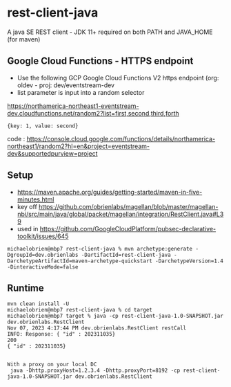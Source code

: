 # rest-client-java
A java SE REST client - JDK 11+ required on both PATH and JAVA_HOME (for maven)

## Google Cloud Functions - HTTPS endpoint

- Use the following GCP Google Cloud Functions V2 https endpoint (org: oldev - proj: dev/eventstream-dev
- list parameter is input into a random selector

https://northamerica-northeast1-eventstream-dev.cloudfunctions.net/random2?list=first,second,third,forth
```
{key: 1, value: second}
```
code : https://console.cloud.google.com/functions/details/northamerica-northeast1/random2?hl=en&project=eventstream-dev&supportedpurview=project
## Setup
- https://maven.apache.org/guides/getting-started/maven-in-five-minutes.html
- key off https://github.com/obrienlabs/magellan/blob/master/magellan-nbi/src/main/java/global/packet/magellan/integration/RestClient.java#L39
- used in https://github.com/GoogleCloudPlatform/pubsec-declarative-toolkit/issues/645
```
michaelobrien@mbp7 rest-client-java % mvn archetype:generate -DgroupId=dev.obrienlabs -DartifactId=rest-client-java -DarchetypeArtifactId=maven-archetype-quickstart -DarchetypeVersion=1.4 -DinteractiveMode=false
```

## Runtime
```
mvn clean install -U
michaelobrien@mbp7 rest-client-java % cd target 
michaelobrien@mbp7 target % java -cp rest-client-java-1.0-SNAPSHOT.jar dev.obrienlabs.RestClient
Nov 07, 2023 4:17:44 PM dev.obrienlabs.RestClient restCall
INFO: Response: { "id" : 202311035}
200
{ "id" : 202311035}


With a proxy on your local DC
 java -Dhttp.proxyHost=1.2.3.4 -Dhttp.proxyPort=8192 -cp rest-client-java-1.0-SNAPSHOT.jar dev.obrienlabs.RestClient





```

